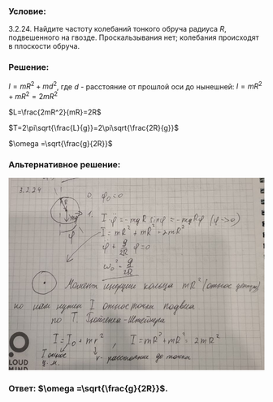 ###  Условие:

$3.2.24.$ Найдите частоту колебаний тонкого обруча радиуса $R$, подвешенного на гвозде. Проскальзывания нет; колебания происходят в плоскости обруча.

###  Решение:

$I=mR^2+md^2$, где $d$ - расстояние от прошлой оси до нынешней: $I=mR^2+mR^2=2mR^2$

$L=\frac{2mR^2}{mR}=2R$

$T=2\pi\sqrt{\frac{L}{g}}=2\pi\sqrt{\frac{2R}{g}}$

$\omega =\sqrt{\frac{g}{2R}}$

###  Альтернативное решение:

![|872x655, 67%](../../img/3.2.24/01.jpg)

###  Ответ: $\omega =\sqrt{\frac{g}{2R}}$.